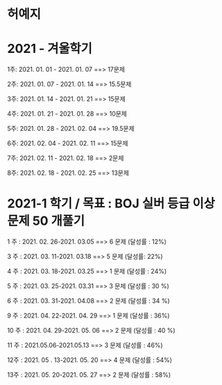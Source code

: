 # 허예지

# 2021 - 겨울학기
1주: 2021. 01. 01 - 2021. 01. 07 ==> 17문제

2주: 2021. 01. 07 - 2021. 01. 14 ==> 15.5문제

3주: 2021. 01. 14 - 2021. 01. 21 ==> 15문제

4주: 2021. 01. 21 - 2021. 01. 28 ==> 10문제

5주: 2021. 01. 28 - 2021. 02. 04 ==> 19.5문제

6주: 2021. 02. 04 - 2021. 02. 11 ==> 15문제

7주: 2021. 02. 11 - 2021. 02. 18 ==> 2문제

8주: 2021. 02. 18 - 2021. 02. 25 ==> 13문제

# 2021-1 학기 / 목표 : BOJ 실버 등급 이상 문제 50 개풀기 

1 주 : 2021. 02. 26-2021. 03.05 ==> 6 문제 (달성률 : 12%)

3 주 : 2021. 03. 11-2021. 03.18 ==> 5 문제 (달성률: 22%)

4 주 : 2021. 03. 18-2021. 03.25 ==> 1 문제 (달성률 : 24%)

5 주 : 2021. 03. 25-2021. 03.31 ==> 3 문제 (달성률 : 30 %)

6 주 : 2021. 03. 31-2021. 04.08 ==> 2 문제 (달성률 : 34 %)

9 주 : 2021. 04. 22-2021. 04. 29 ==> 1 문제 (달성률 : 36%)

10 주 : 2021. 04. 29-2021. 05. 06 ==> 2 문제 (달성률 : 40 %)

11 주 : 2021.05.06-2021.05.13 ==> 3 문제 (달성률 : 46%)

12주 : 2021. 05 . 13-2021. 05. 20 ==>  4 문제 (달성률 : 54%)

13주 : 2021. 05. 20-2021. 05. 27 ==> 2 문제 (달성률 : 58%)

